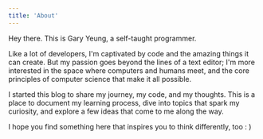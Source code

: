 ```yaml
---
title: 'About'
---
```


<!--
This content will be displayed at the top of the index page.
You can leave this empty if you don’t want to show any content.
-->
Hey there. This is Gary Yeung, a self-taught programmer. 

Like a lot of developers, I'm captivated by code and the amazing things it can create. But my passion goes beyond the lines of a text editor; I'm more interested in the space where computers and humans meet, and the core principles of computer science that make it all possible.

I started this blog to share my journey, my code, and my thoughts. This is a place to document my learning process, dive into topics that spark my curiosity, and explore a few ideas that come to me along the way.

 I hope you find something here that inspires you to think differently, too : \)